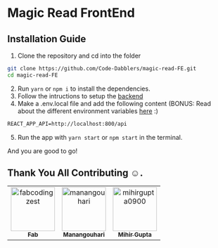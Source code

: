 # Magic Read FrontEnd

## Installation Guide

1. Clone the repository and cd into the folder

```bash
git clone https://github.com/Code-Dabblers/magic-read-FE.git
cd magic-read-FE
```

2. Run `yarn` or `npm i` to install the dependencies.
3. Follow the intructions to setup the [backend](https://github.com/Code-Dabblers/MagicReads_BE/blob/main/README.md#getting-started)
4. Make a .env.local file and add the following content (BONUS: Read about the different environment variables [here](https://create-react-app.dev/docs/adding-custom-environment-variables/) :)

```txt
REACT_APP_API=http://localhost:800/api
```

5. Run the app with `yarn start` or `npm start` in the terminal.

And you are good to go!

## Thank You All Contributing :relaxed:.

<!-- readme: contributors -start -->
<table>
<tr>
    <td align="center">
        <a href="https://github.com/fabcodingzest">
            <img src="https://avatars1.githubusercontent.com/u/48706652?v=4" width="100;" alt="fabcodingzest"/>
            <br />
            <sub><b>Fab</b></sub>
        </a>
    </td>
    <td align="center">
        <a href="https://github.com/manangouhari">
            <img src="https://avatars3.githubusercontent.com/u/31039184?v=4" width="100;" alt="manangouhari"/>
            <br />
            <sub><b>Manangouhari</b></sub>
        </a>
    </td>
    <td align="center">
        <a href="https://github.com/mihirgupta0900">
            <img src="https://avatars0.githubusercontent.com/u/37367148?v=4" width="100;" alt="mihirgupta0900"/>
            <br />
            <sub><b>Mihir Gupta</b></sub>
        </a>
    </td></tr>
</table>
<!-- readme: contributors -end -->

